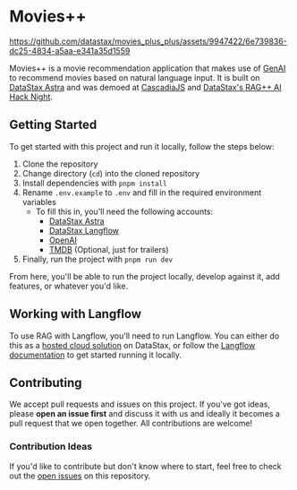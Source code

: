 # Movies++


https://github.com/datastax/movies_plus_plus/assets/9947422/6e739836-dc25-4834-a5aa-e341a35d1559

Movies++ is a movie recommendation application that makes use of [GenAI](https://en.wikipedia.org/wiki/Generative_artificial_intelligence) to recommend movies based on natural language input. It is built on [DataStax Astra](https://astra.datastax.com/) and was demoed at [CascadiaJS](https://www.youtube.com/live/HfsNGyDQtJ4?si=XzDN5lzEcmIXncJ7&t=30203) and [DataStax's RAG++ AI Hack Night](https://www.datastax.com/events/rag-plus-plus-ai-hack-night-june-2024).

## Getting Started

To get started with this project and run it locally, follow the steps below:

1. Clone the repository
2. Change directory (`cd`) into the cloned repository
3. Install dependencies with `pnpm install`
4. Rename `.env.example` to `.env` and fill in the required environment variables
   - To fill this in, you'll need the following accounts:
     - [DataStax Astra](https://astra.datastax.com/)
     - [DataStax Langflow](https://langflow.datastax.com/)
     - [OpenAI](https://platform.openai.com/)
     - [TMDB](https://www.themoviedb.org/) (Optional, just for trailers)
5. Finally, run the project with `pnpm run dev`

From here, you'll be able to run the project locally, develop against it, add features, or whatever you'd like.

## Working with Langflow

To use RAG with Langflow, you'll need to run Langflow. You can either do this as a [hosted cloud solution](https://langflow.datastax.com) on DataStax, or follow the [Langflow documentation](https://docs.langflow.org/) to get started running it locally.

## Contributing

We accept pull requests and issues on this project. If you've got ideas, please **open an issue first** and discuss it with us and ideally it becomes a pull request that we open together. All contributions are welcome!

### Contribution Ideas

If you'd like to contribute but don't know where to start, feel free to check out the [open issues](https://github.com/datastax/movies_plus_plus/issues) on this repository.
